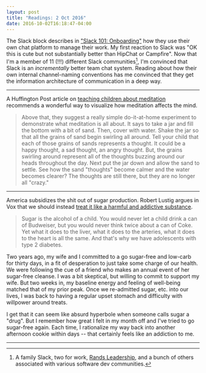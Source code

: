 ```yaml
---
layout: post
title: "Readings: 2 Oct 2016"
date: 2016-10-02T16:18:47-04:00
---
```


The Slack block describes in ["Slack 101: Onboarding"][1] how they use their own chat platform to manage their work. My first reaction to Slack was "OK this is cute but not substantially better than HipChat or Campfire". Now that I'm a member of 11 (!!!) different Slack communities[^1], I'm convinced that Slack is an _incrementally_ better team chat system. Reading about how their own internal channel-naming conventions has me convinced that they get the information architecture of communication in a deep way.

----

A Huffington Post article on [teaching children about meditation][3] recommends a wonderful way to visualize how meditation affects the mind.

> Above that, they suggest a really simple do-it-at-home experiment to demonstrate what meditation is all about. It says to take a jar and fill the bottom with a bit of sand. Then, cover with water. Shake the jar so that all the grains of sand begin swirling all around. Tell your child that each of those grains of sands represents a thought. It could be a happy thought, a sad thought, an angry thought. But, the grains swirling around represent all of the thoughts buzzing around our heads throughout the day. Next put the jar down and allow the sand to settle. See how the sand "thoughts" become calmer and the water becomes clearer? The thoughts are still there, but they are no longer all "crazy."

----

America subsidizes the shit out of sugar production. Robert Lustig argues in Vox that we should instead [treat it like a harmful and addictive substance][4].

> Sugar is the alcohol of a child. You would never let a child drink a can of Budweiser, but you would never think twice about a can of Coke. Yet what it does to the liver, what it does to the arteries, what it does to the heart is all the same. And that's why we have adolescents with type 2 diabetes.

Two years ago, my wife and I committed to a go sugar-free and low-carb for thirty days, in a fit of desperation to just take some charge of our health. We were following the cue of a friend who makes an annual event of her sugar-free cleanse. I was a bit skeptical, but willing to commit to support my wife. But two weeks in, my baseline energy and feeling of well-being matched that of my prior peak. Once we re-admitted sugar, etc. into our lives, I was back to having a regular upset stomach and difficulty with willpower around treats.

I get that it can seem like absurd hyperbole when someone calls sugar a "drug". But I remember how great I felt in my month off and I've tried to go sugar-free again. Each time, I rationalize my way back into another afternoon cookie within days -- that certainly feels like an addiction to me.

----

[^1]:
    A family Slack, two for work, [Rands Leadership][2], and a bunch of others associated with various software dev communities.

[1]: https://slackhq.com/slack-101-onboarding-247454704155#.q25qe4avn
[2]: http://randsinrepose.com/welcome-to-rands-leadership-slack/
[3]: http://www.huffingtonpost.com/dawn-gluskin/teaching-children-meditat_b_3891216.html
[4]: http://www.vox.com/2014/6/2/5771008/the-case-for-treating-sugar-like-a-drug
